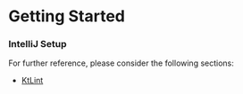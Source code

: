 # Getting Started

### IntelliJ Setup

For further reference, please consider the following sections:

* [KtLint](https://pinterest.github.io/ktlint/0.49.1/rules/configuration-intellij-idea/)



